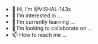 - 👋 Hi, I’m @VISHAL-143x
- 👀 I’m interested in ...
- 🌱 I’m currently learning ...
- 💞️ I’m looking to collaborate on ...
- 📫 How to reach me ...

<!---
VISHAL-143x/VISHAL-143x is a ✨ special ✨ repository because its `README.md` (this file) appears on your GitHub profile.
You can click the Preview link to take a look at your changes.
--->
